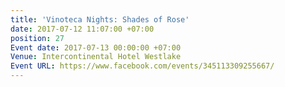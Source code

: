 ```yaml
---
title: 'Vinoteca Nights: Shades of Rose'
date: 2017-07-12 11:07:00 +07:00
position: 27
Event date: 2017-07-13 00:00:00 +07:00
Venue: Intercontinental Hotel Westlake
Event URL: https://www.facebook.com/events/345113309255667/
---
```


